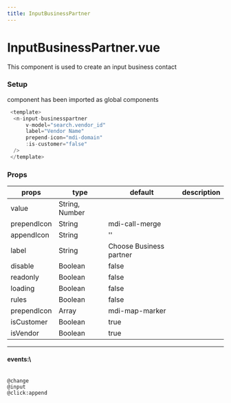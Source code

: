 ```yaml
---
title: InputBusinessPartner
---
```

# InputBusinessPartner.vue

This component is used to create an  input business contact

### **Setup**

component has been imported as global components

```javascript
 <template>
  <n-input-businesspartner
      v-model="search.vendor_id"
      label="Vendor Name"
      prepend-icon="mdi-domain"
      :is-customer="false"
  />
 </template>
```

### **Props**

| props       | type           | default                 | description |
| ----------- | -------------- | ----------------------- | ----------- |
| value       | String, Number |                         |             |
| prependIcon | String         | mdi-call-merge          |             |
| appendIcon  | String         | ''                      |             |
| label       | String         | Choose Business partner |             |
| disable     | Boolean        | false                   |             |
| readonly    | Boolean        | false                   |             |
| loading     | Boolean        | false                   |             |
| rules       | Boolean        | false                   |             |
| prependIcon | Array          | mdi-map-marker          |             |
| isCustomer  | Boolean        | true                    |             |
| isVendor    | Boolean        | true                    |             |

- - -

#### events:\
\
`@change`\
`@input`\
`@click:append`